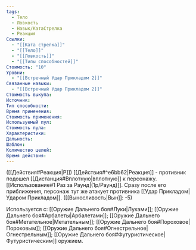 ```yaml
---
tags:
  - Тело
  - Ловкость
  - Навык/КатаСтрелка
  - Реакция
Ссылки:
  - "[[Ката стрелка]]"
  - "[[Тело]]"
  - "[[Ловкость]]"
  - "[[Типы способностей]]"
Стоимость: "10"
Уровни:
  - "[[Встречный Удар Прикладом 2]]"
Связанные навыки:
  - "[[Встречный Удар Прикладом 2]]"
Стоимость выкупа:
Источник:
Тип способности:
Время применения:
Стоимость применения:
Используемый пул:
Стоимость пула:
Характеристики:
Дальность:
Шаблон:
Количество целей:
Время действия:
---
```

([[Действия#Реакция|Р]]) [[Действия#^e6bb62|Реакция]] - противник подошел [[Дистанция#Вплотную|вплотную]] к персонажу. [[Использование#1 Раз за Раунд|(1р/Раунд)]]. Сразу после его приближения, персонаж тут же атакует противника [[Удар Прикладом|Ударом Прикладом]]. ([[Выносливость|Вын]]: -5)

Используется с: [[Оружие Дальнего боя#Луки|Луками]]; [[Оружие Дальнего боя#Арбалеты|Арбалетами]]; [[Оружие Дальнего боя#Метательное|Метательным]]; [[Оружие Дальнего боя#Пороховое|Пороховым]]; [[Оружие Дальнего боя#Огнестрельное|Огнестрельным]]; [[Оружие Дальнего боя#Футуристическое|Футуристическим]] оружием.
